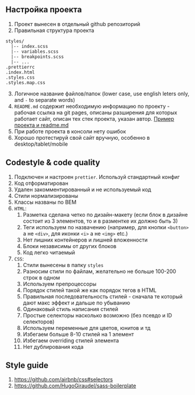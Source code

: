 ## Настройка проекта

1. Проект вынесен в отдельный github репозиторий
2. Правильная структура проекта

```
styles/
  |-- index.scss
  |-- variables.scss
  |-- breakpoints.scss
  |-- ...
.prettierrc
.index.html
.styles.css
.styles.map.css
```

3. Логичное название файлов/папок (lower case, use english leters only, and `-` to separate words)
4. `README.md` содержит необходимую информацию по проекту - рабочая ссылка на git pages, описаны разширения для которых работает сайт, описан тех стек проекта, указан автор. [Пример проекта и readme.md](https://github.com/gromcode/layout-sample-project)
5. При работе проекта в консоли нету ошибок
6. Хорошо протестируй свой сайт вручную, особенно в desktop/tablet/mobile

## Codestyle & code quality

1. Подключен и настроен `prettier`. Используй стандартный конфиг
2. Код отформатирован
3. Удален закомментированный и не используемый код
4. Стили нормализированы
5. Классы названы по BEM
6. `HTML`:
   1. Разметка сделана четко по дизайн-макету (если блок в дизайне состоит из 3 элементов, то и в разментке их должно быть 3)
   2. Теги используем по назвачению (например, для кнопки `<button>` а не `<div>`, для иконки `<i>` а не `<img>` etc.)
   3. Нет лишних контейнеров и лишней вложенности
   4. Блоки независимы от других блоков
   5. Код легко читаемый
7. `CSS`:
   1. Стили вынесены в папку `styles`
   2. Разносим стили по файлам, желательно не больше 100-200 строк в одном
   3. Используем препроцессоры
   4. Порядок стилей такой же как порядок тегов в HTML
   5. Правильная последовательность стилей - сначала те который дают макс эффект и дальше по убыванию
   6. Одинаковый стиль написания стилей
   7. Простые селекторы насколько возможно (без псевдо и ID селекторов)
   8. Используем переменные для цветов, юнитов и тд
   9. Избегаем больше 8-10 стилей на 1 элемент
   10. Избегаем overriding стилей элемента
   11. Нет дублирования кода

## Style guide

1. https://github.com/airbnb/css#selectors
2. https://github.com/HugoGiraudel/sass-boilerplate
